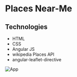  # Places Near-Me


## Technologies
- HTML
- CSS
- Angular JS
- wikipedia Places API
- angular-leaflet-directive



![App][logo]

[logo]: images/image.png "App"
